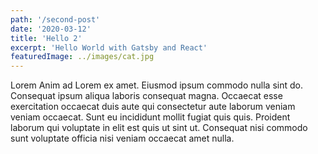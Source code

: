 ```yaml
---
path: '/second-post'
date: '2020-03-12'
title: 'Hello 2'
excerpt: 'Hello World with Gatsby and React'
featuredImage: ../images/cat.jpg
---
```


Lorem Anim ad Lorem ex amet. Eiusmod ipsum commodo nulla sint do. Consequat ipsum aliqua laboris consequat magna. Occaecat esse exercitation occaecat duis aute qui consectetur aute laborum veniam veniam occaecat. Sunt eu incididunt mollit fugiat quis quis. Proident laborum qui voluptate in elit est quis ut sint ut. Consequat nisi commodo sunt voluptate officia nisi veniam occaecat amet nulla.